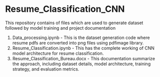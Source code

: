 # Resume_Classification_CNN
This repository contains of files which are used to generate dataset followed by model training and project documentation
1) Data_processing.ipynb - This is the dataset generation code where resume pdfs are converted into png files using pdfimage library.
2) Resume_Classification.ipynb - This has the complete working of CNN model architecture for resume classification.
3) Resume_Classification_Bureau.docx - This documentation summarize the approach, including dataset details, model architecture, training strategy, and evaluation metrics.
